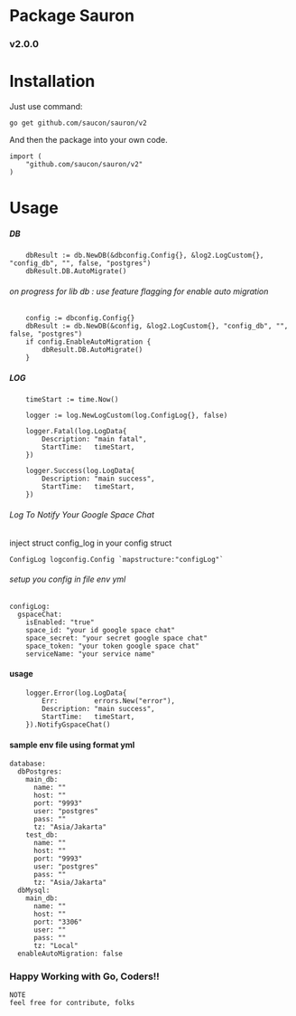 # Package Sauron

### v2.0.0

# Installation

Just use command:

```
go get github.com/saucon/sauron/v2
```

And then the package into your own code.

```
import (
	"github.com/saucon/sauron/v2"
)
```

# Usage

##### DB
```
	dbResult := db.NewDB(&dbconfig.Config{}, &log2.LogCustom{}, "config_db", "", false, "postgres")
	dbResult.DB.AutoMigrate()
```
###### on progress for lib db : use feature flagging for enable auto migration
```
	config := dbconfig.Config{}
	dbResult := db.NewDB(&config, &log2.LogCustom{}, "config_db", "", false, "postgres")
	if config.EnableAutoMigration {
		dbResult.DB.AutoMigrate()
	}
```

##### LOG
```
	timeStart := time.Now()

	logger := log.NewLogCustom(log.ConfigLog{}, false)

	logger.Fatal(log.LogData{
		Description: "main fatal",
		StartTime:   timeStart,
	})

	logger.Success(log.LogData{
		Description: "main success",
		StartTime:   timeStart,
	})
```
###### Log To Notify Your Google Space Chat
inject struct config_log in your config struct
```
ConfigLog logconfig.Config `mapstructure:"configLog"`
```
###### setup you config in file env yml
```
configLog:
  gspaceChat:
    isEnabled: "true"
    space_id: "your id google space chat"
    space_secret: "your secret google space chat"
    space_token: "your token google space chat"
    serviceName: "your service name"
```
#### usage
```
	logger.Error(log.LogData{
		Err:         errors.New("error"),
		Description: "main success",
		StartTime:   timeStart,
	}).NotifyGspaceChat()
```


#### sample env file using format yml
```
database:
  dbPostgres:
    main_db:
      name: ""
      host: ""
      port: "9993"
      user: "postgres"
      pass: ""
      tz: "Asia/Jakarta"
    test_db:
      name: ""
      host: ""
      port: "9993"
      user: "postgres"
      pass: ""
      tz: "Asia/Jakarta"
  dbMysql:
    main_db:
      name: ""
      host: ""
      port: "3306"
      user: ""
      pass: ""
      tz: "Local"
  enableAutoMigration: false
```

### Happy Working with Go, Coders!!

```
NOTE
feel free for contribute, folks
```